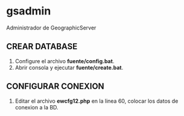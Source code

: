 # gsadmin

Administrador de GeographicServer

## CREAR DATABASE

1. Configure el archivo **fuente/config.bat**.
2. Abrir consola y ejecutar **fuente/create.bat**.

## CONFIGURAR CONEXION

1. Editar el archivo **ewcfg12.php** en la linea 60, colocar los datos de conexion a la BD.
